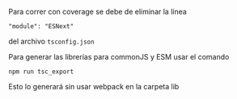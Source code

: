 Para correr con coverage se debe de eliminar la línea

    "module": "ESNext"

del archivo `tsconfig.json`

Para generar las librerías para commonJS y ESM usar el comando

    npm run tsc_export

Esto lo generará sin usar webpack en la carpeta lib